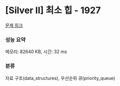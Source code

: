 # [Silver II] 최소 힙 - 1927 

[문제 링크](https://www.acmicpc.net/problem/1927) 

### 성능 요약

메모리: 82640 KB, 시간: 32 ms

### 분류

자료 구조(data_structures), 우선순위 큐(priority_queue)

